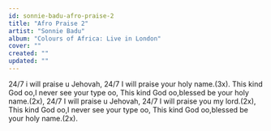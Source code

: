 ```yaml
---
id: sonnie-badu-afro-praise-2
title: "Afro Praise 2"
artist: "Sonnie Badu"
album: "Colours of Africa: Live in London"
cover: ""
created: ""
updated: ""
---
```


24/7 i will praise u Jehovah,
24/7 I will praise your holy name.(3x).
This kind God oo,I never see your type oo,
This kind God oo,blessed be your holy name.(2x),
24/7 I will praise u Jehovah,
24/7 I will praise you my lord.(2x),
This kind God oo,I never see your type oo,
This kind God oo,blessed be your holy name.(2x).